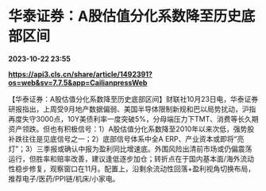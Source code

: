 # 华泰证券：A股估值分化系数降至历史底部区间

**2023-10-22 23:55**

**https://api3.cls.cn/share/article/1492391?os=web&sv=7.7.5&app=CailianpressWeb**

【华泰证券：A股估值分化系数降至历史底部区间】财联社10月23日电，华泰证券研报指出，上周受9月地产数据偏弱、美国半导体限制新规和巴以局势扰动，沪指再度失守3000点，10Y美债利率一度突破5%，分母端压力下TMT、消费等长久期资产领跌。但也有积极信号：1）A股估值分化系数降至2010年以来次低，强势股补跌往往是见底信号之一；2）底部信号体系中全A ERP、产业资本或即将“亮灯”；3）三季报或确认中报为盈利同比增速底。外围风险出清前市场或仍偏震荡运行，但胜率和赔率改善，建议逢低逐步加仓；转折点在于国内基本面/海外流动性稳步修复，观察窗口在11月。配置上，沿剩余流动性回落+盈利视角切换布局，推荐电子/医药/PPI链/机床/小家电。
